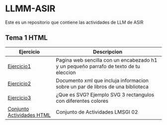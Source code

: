 # LLMM-ASIR
Este es un repositorio que contiene las actividades de LLM de ASIR

## Tema 1 HTML

Ejercicio | Descripcion
----------|------------
[Ejercicio1](/Tema1/pagina.html) |Pagina web sencilla con un encabezado h1 y un pequeño parrafo de texto de tu eleccion 
[Ejercicio2](/Tema1/biblioteca.xml) |Documento xml que incluja informacion sobre un par de libros de una biblioteca
[Ejercicio3](/Tema1/rectangulos.svg) |¿Que es SVG? Ejemplo SVG 3 rectangulos con diferentes colores
[Conjunto Actividades HTML](/Tema1/LMSGI_02_Actividades/README.md) | Conjunto de Actividades LMSGI 02
